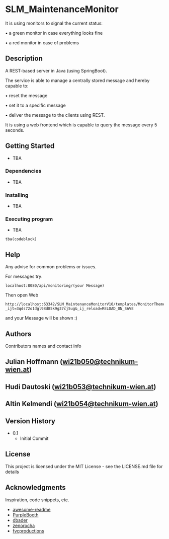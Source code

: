 # SLM_MaintenanceMonitor
It is using monitors to signal the current status:

• a green monitor in case everything looks fine

• a red monitor in case of problems

## Description
A REST-based server in Java (using SpringBoot).

The service is able to manage a centrally stored message and hereby capable
to:

• reset the message

• set it to a specific message

• deliver the message to the clients using REST.

It is using a web frontend which is capable to query the message every 5 seconds.

## Getting Started
* TBA

### Dependencies

* TBA

### Installing

* TBA

### Executing program

* TBA
```
tba(codeblock)
```

## Help

Any advise for common problems or issues.

For messages try:
```
localhost:8080/api/monitoring/(your Message)
```
Then open Web
```
http://localhost:63342/SLM_MaintenanceMonitorV10/templates/MonitorTheme.html?_ijt=3qds72o1dgl98d85k9g37cj5ug&_ij_reload=RELOAD_ON_SAVE
```
and your Message will be shown :)

## Authors

Contributors names and contact info

Julian Hoffmann (wi21b050@technikum-wien.at)
-
Hudi Dautoski (wi21b053@technikum-wien.at)
-
Altin Kelmendi (wi21b054@technikum-wien.at)
-

## Version History

* 0.1
    * Initial Commit

## License

This project is licensed under the MIT License - see the LICENSE.md file for details

## Acknowledgments

Inspiration, code snippets, etc.
* [awesome-readme](https://github.com/matiassingers/awesome-readme)
* [PurpleBooth](https://gist.github.com/PurpleBooth/109311bb0361f32d87a2)
* [dbader](https://github.com/dbader/readme-template)
* [zenorocha](https://gist.github.com/zenorocha/4526327)
* [fvcproductions](https://gist.github.com/fvcproductions/1bfc2d4aecb01a834b46)